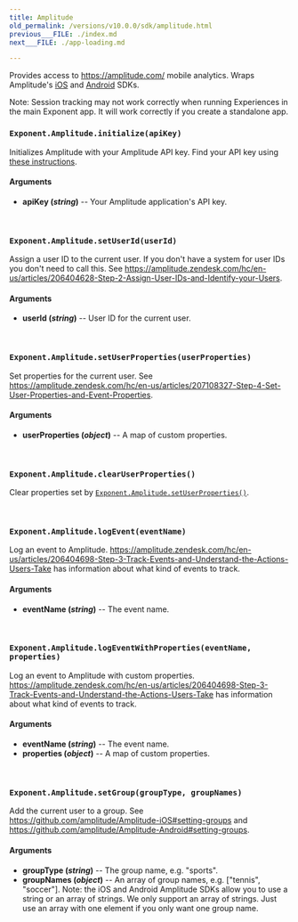 ```yaml
---
title: Amplitude
old_permalink: /versions/v10.0.0/sdk/amplitude.html
previous___FILE: ./index.md
next___FILE: ./app-loading.md

---
```


Provides access to <https://amplitude.com/> mobile analytics. Wraps Amplitude's [iOS](https://github.com/amplitude/Amplitude-iOS) and [Android](https://github.com/amplitude/Amplitude-Android) SDKs.

Note: Session tracking may not work correctly when running Experiences in the main Exponent app. It will work correctly if you create a standalone app.

### `Exponent.Amplitude.initialize(apiKey)`
Initializes Amplitude with your Amplitude API key. Find your API key using [these instructions](https://amplitude.zendesk.com/hc/en-us/articles/206728448-Where-can-I-find-my-app-s-API-Key-or-Secret-Key-).

#### Arguments

* **apiKey (_string_)** -- Your Amplitude application's API key.

 
### `Exponent.Amplitude.setUserId(userId)`
Assign a user ID to the current user. If you don't have a system for user IDs you don't need to call this. See <https://amplitude.zendesk.com/hc/en-us/articles/206404628-Step-2-Assign-User-IDs-and-Identify-your-Users>.

#### Arguments

* **userId (_string_)** -- User ID for the current user.

 
### `Exponent.Amplitude.setUserProperties(userProperties)`
Set properties for the current user. See <https://amplitude.zendesk.com/hc/en-us/articles/207108327-Step-4-Set-User-Properties-and-Event-Properties>.

#### Arguments

* **userProperties (_object_)** -- A map of custom properties.

 
### `Exponent.Amplitude.clearUserProperties()`  
Clear properties set by [`Exponent.Amplitude.setUserProperties()`](https://docs.getexponent.com/versions/v10.0.0/guides#Exponent.Amplitude.setUserProperties "Exponent.Amplitude.setUserProperties").

 
### `Exponent.Amplitude.logEvent(eventName)`
Log an event to Amplitude. <https://amplitude.zendesk.com/hc/en-us/articles/206404698-Step-3-Track-Events-and-Understand-the-Actions-Users-Take> has information about what kind of events to track.

#### Arguments

* **eventName (_string_)** -- The event name.

 
### `Exponent.Amplitude.logEventWithProperties(eventName, properties)`
Log an event to Amplitude with custom properties. <https://amplitude.zendesk.com/hc/en-us/articles/206404698-Step-3-Track-Events-and-Understand-the-Actions-Users-Take> has information about what kind of events to track.

#### Arguments

* **eventName (_string_)** -- The event name.
* **properties (_object_)** -- A map of custom properties.

 
### `Exponent.Amplitude.setGroup(groupType, groupNames)`
Add the current user to a group. See <https://github.com/amplitude/Amplitude-iOS#setting-groups> and <https://github.com/amplitude/Amplitude-Android#setting-groups>.

#### Arguments

* **groupType (_string_)** -- The group name, e.g. "sports".
* **groupNames (_object_)** -- An array of group names, e.g. \["tennis", "soccer"]. Note: the iOS and Android Amplitude SDKs allow you to use a string or an array of strings. We only support an array of strings. Just use an array with one element if you only want one group name.
